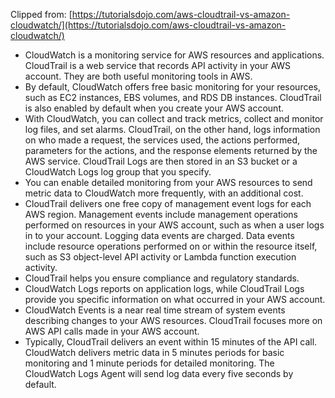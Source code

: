 Clipped from: [https://tutorialsdojo.com/aws-cloudtrail-vs-amazon-cloudwatch/](https://tutorialsdojo.com/aws-cloudtrail-vs-amazon-cloudwatch/)

- CloudWatch is a monitoring service for AWS resources and applications. CloudTrail is a web service that records API activity in your AWS account. They are both useful monitoring tools in AWS.
- By default, CloudWatch offers free basic monitoring for your resources, such as EC2 instances, EBS volumes, and RDS DB instances. CloudTrail is also enabled by default when you create your AWS account.
- With CloudWatch, you can collect and track metrics, collect and monitor log files, and set alarms. CloudTrail, on the other hand, logs information on who made a request, the services used, the actions performed, parameters for the actions, and the response elements returned by the AWS service. CloudTrail Logs are then stored in an S3 bucket or a CloudWatch Logs log group that you specify.
- You can enable detailed monitoring from your AWS resources to send metric data to CloudWatch more frequently, with an additional cost.
- CloudTrail delivers one free copy of management event logs for each AWS region. Management events include management operations performed on resources in your AWS account, such as when a user logs in to your account. Logging data events are charged. Data events include resource operations performed on or within the resource itself, such as S3 object-level API activity or Lambda function execution activity.
- CloudTrail helps you ensure compliance and regulatory standards.
- CloudWatch Logs reports on application logs, while CloudTrail Logs provide you specific information on what occurred in your AWS account.
- CloudWatch Events is a near real time stream of system events describing changes to your AWS resources. CloudTrail focuses more on AWS API calls made in your AWS account.
- Typically, CloudTrail delivers an event within 15 minutes of the API call. CloudWatch delivers metric data in 5 minutes periods for basic monitoring and 1 minute periods for detailed monitoring. The CloudWatch Logs Agent will send log data every five seconds by default.